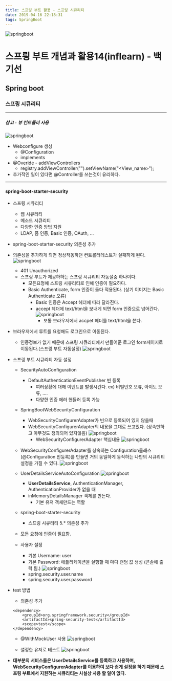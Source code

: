 ```yaml
---
title: 스프링 부트 활용 - 스프링 시큐리티 
date: 2019-04-16 22:18:31
tags: SpringBoot
---
```


![springboot](/images/springboot_logo.png)
# 스프릥 부트 개념과 활용14(inflearn) - 백기선 
## Spring boot

### 스프링 시큐리티

---
##### 참고 - 뷰 컨트롤러 사용
![springboot](/images/springboot/springboot14-1.png)
- Webconfigure 생성
    - @Configuration
    - implements
- @Overide - addViewControllers
    - registry.addViewController("<path>").setViewName("<View_name>");
- 추가적인 일이 있다면 @Controller를 쓰는것이 유리하다.
---

#### spring-boot-starter-security
- 스프링 시큐리티
    - 웹 시큐리티
    - 메소드 시큐리티
    - 다양한 인증 방법 지원
    - LDAP, 폼 인증, Basic 인증, OAuth, ...

- spring-boot-starter-security 의존성 추가

- 의존성을 추가하게 되면 정상작동하던 컨트롤러테스트가 실패하게 된다.
    ![springboot](/images/springboot/springboot14-2.png)
    - 401 Unauthorized
    - 스프링 부트가 제공하하는 스프링 시큐리티 자동설중 하나이다.
        - 모든요청에 스프링 시큐리티로 인해 인증이 필요하다.
        - Basic Authenticate, form 인증이 둘다 적용된다.
        (상기 이미지는 Basic Authenticate 오류)
            - Basic 인증은 Accept 헤더에 따라 달라진다. 
            - accept 헤더에 text/html을 보내게 되면 form 인증으로 넘어간다.
                ![springboot](/images/springboot/springboot14-3.png)
                - 보통 브라우저에서 accpet 헤더를 text/html을 쓴다. 

- 브라우저에서 루트를 요청해도 로그인으로 이동된다.
    - 인증정보가 없기 때문에 스프링 시큐리티에서 만들어준 로그인 form페이지로 이동된다.(스프링 부트 자동설정)
        ![springboot](/images/springboot/springboot14-5.png)

- 스프링 부트 시큐리티 자동 설정
    - SecurityAutoConfiguration
        - DefaultAuthenticationEventPublisher 빈 등록
            - 여러상황에 대해 이벤트를 발생시킨다.
            ex) 비빌번호 오류, 아이도 오류, ....
            - 다양한 인증 에러 핸들러 등록 가능
    - SpringBootWebSecurityConfiguration
        - WebSecurityConfigurerAdapter가 빈으로 등록되어 있지 않을때
        - WebSecurityConfigurerAdapter의 내용을 그대로 쓰고있다.
        (상속만하고 아무것도 정의되어 있지않음)
        ![springboot](/images/springboot/springboot14-6.png)
            - WebSecurityConfigurerAdapter 핵심내용
            ![springboot](/images/springboot/springboot14-7.png)
    - WebSecurityConfigurerAdapter를 상속하는 Configuration클래스(@Configuration 빈등록)를 만들면 거의 동일하게 동작하는 나만의 시큐리티 설정을 가질 수 있다.
    ![springboot](/images/springboot/springboot14-9.png)
    
    - UserDetailsServiceAutoConfiguration
        ![springboot](/images/springboot/springboot14-8.png)
        - **UserDetailsService**, AuthenticationManager, 
        AuthenticationProvider가 없을 때
        - inMemoryDetailsManager 객체를 만든다.
            - 기본 유저 객체만드는 역할
    - spring-boot-starter-security
        - 스프링 시큐리티 5.* 의존성 추가 
    - 모든 요청에 인증이 필요함.
    - 사용자 설정
        - 기본 Username: user
        - 기본 Password: 애플리케이션을 실행할 때 마다 랜덤 값 생성 (콘솔에 출력 됨.)
        ![springboot](/images/springboot/springboot14-4.png)
        - spring.security.user.name
        - spring.security.user.password
        
- test 방법
    - 의존성 추가
    ```
    <dependency>
        <groupId>org.springframework.security</groupId>
        <artifactId>spring-security-test</artifactId>
        <scope>test</scope>
    </dependency>
    ```
    - @WithMockUser 사용
    ![springboot](/images/springboot/springboot14-10.png)
    
    - 설정한 유저로 테스트
    ![springboot](/images/springboot/springboot14-11.png)
- **대부분의 서비스들은 UserDetailsService를 등록하고 사용하며, WebSecurityConfigurerAdapter를 이용하여 보다 쉽게 설정을 하기 때문에 스프링 부트에서 지원하는 시큐리티는 사실상 사용 할 일이 없다.** 
 